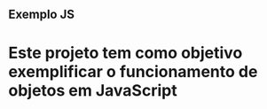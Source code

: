 ## Exemplo JS

# Este projeto tem como objetivo exemplificar o funcionamento de objetos em JavaScript